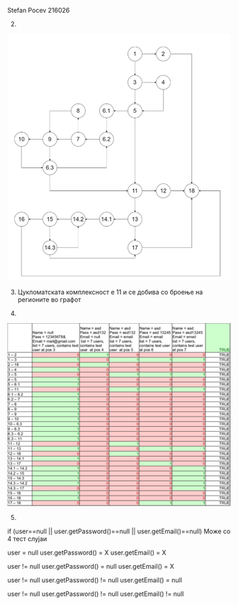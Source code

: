 Stefan Pocev 216026

2.
![Control Flow Graph](Control_Flow_Graph.png)

3. Цукломатската комплексност е 11 и се добива со броење на регионите во графот

4.
![Every Branch](SI_4.jpg)

5.
if (user==null || user.getPassword()==null || user.getEmail()==null)
Може со 4 тест слујаи

user = null
user.getPassword() = X
user.getEmail() = X

user != null
user.getPassword() = null
user.getEmail() = X

user != null
user.getPassword() != null
user.getEmail() = null

user != null
user.getPassword() != null
user.getEmail() != null
